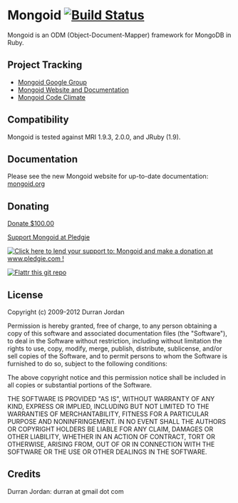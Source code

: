 Mongoid [![Build Status](https://secure.travis-ci.org/mongoid/mongoid.png?branch=master&.png)](http://travis-ci.org/mongoid/mongoid)
========

Mongoid is an ODM (Object-Document-Mapper) framework for MongoDB in Ruby.

Project Tracking
----------------

* [Mongoid Google Group](http://groups.google.com/group/mongoid)
* [Mongoid Website and Documentation](http://mongoid.org)
* [Mongoid Code Climate](https://codeclimate.com/github/mongoid/mongoid)

Compatibility
-------------

Mongoid is tested against MRI 1.9.3, 2.0.0, and JRuby (1.9).

Documentation
-------------

Please see the new Mongoid website for up-to-date documentation:
[mongoid.org](http://mongoid.org)

Donating
--------

<a class="wepay-widget-button wepay-green" id="wepay_widget_anchor_5048a59bc1ab7" href="https://www.wepay.com/donations/53299">Donate $100.00</a>
<script type="text/javascript">
  var WePay = WePay || {};
  WePay.load_widgets = WePay.load_widgets || function() { };
  WePay.widgets = WePay.widgets || [];
  WePay.widgets.push( {
  object_id: 53299,
  widget_type: "donation_campaign",
  anchor_id: "wepay_widget_anchor_5048a59bc1ab7",
  widget_options: {
  donation_amount: "10000",
  allow_cover_fee: true,
  enable_recurring: true,
  allow_anonymous: true,
  button_text: "Donate $100.00"
  }
  });
  if (!WePay.script) {
    WePay.script = document.createElement('script');WePay.script.type = 'text/javascript';WePay.script.async = true;
    WePay.script.src = 'https://static.wepay.com/min/js/widgets.v2.js';
    var s = document.getElementsByTagName('script')[0]; s.parentNode.insertBefore(WePay.script, s);
  } else if (WePay.load_widgets) {
    WePay.load_widgets();
  }
</script>


[Support Mongoid at Pledgie](http://www.pledgie.com/campaigns/7757)

<a href='http://www.pledgie.com/campaigns/7757'>
<img alt='Click here to lend your support to: Mongoid and make a donation at www.pledgie.com !' src='http://www.pledgie.com/campaigns/7757.png?skin_name=chrome' border='0'/>
</a>

[![Flattr this git repo](http://api.flattr.com/button/flattr-badge-large.png)](https://flattr.com/submit/auto?user_id=durran&url=http://github.com/mongoid&title=mongoid&language=&tags=github&category=software)

License
-------

Copyright (c) 2009-2012 Durran Jordan

Permission is hereby granted, free of charge, to any person obtaining
a copy of this software and associated documentation files (the
"Software"), to deal in the Software without restriction, including
without limitation the rights to use, copy, modify, merge, publish,
distribute, sublicense, and/or sell copies of the Software, and to
permit persons to whom the Software is furnished to do so, subject to
the following conditions:

The above copyright notice and this permission notice shall be
included in all copies or substantial portions of the Software.

THE SOFTWARE IS PROVIDED "AS IS", WITHOUT WARRANTY OF ANY KIND,
EXPRESS OR IMPLIED, INCLUDING BUT NOT LIMITED TO THE WARRANTIES OF
MERCHANTABILITY, FITNESS FOR A PARTICULAR PURPOSE AND
NONINFRINGEMENT. IN NO EVENT SHALL THE AUTHORS OR COPYRIGHT HOLDERS BE
LIABLE FOR ANY CLAIM, DAMAGES OR OTHER LIABILITY, WHETHER IN AN ACTION
OF CONTRACT, TORT OR OTHERWISE, ARISING FROM, OUT OF OR IN CONNECTION
WITH THE SOFTWARE OR THE USE OR OTHER DEALINGS IN THE SOFTWARE.

Credits
-------

Durran Jordan: durran at gmail dot com

